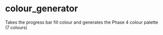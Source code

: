 # colour_generator
Takes the progress bar fill colour and generates the Phase 4 colour palette (7 colours)
